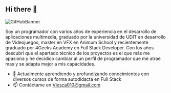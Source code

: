 ## Hi there 👋
![GitHubBanner](https://github.com/user-attachments/assets/fde29152-1f45-410f-912e-09e2dcb0076c)

Soy un programador con varios años de experiencia en el desarrollo de aplicaciones multimedia, graduado por la universidad de UDIT  en desarrollo de Videojuegos, master en VFX en Animum School y recientemente graduado por 4Geeks Academy en Full Stack Developer.
Con los años descubrí que el apartado técnico de los proyectos es el que más me apasiona y he decidico cambiar al un perfil de programador que me atrae mas y se adapta mejor a mis capacidades.

- 🌱 Actualmente aprendiendo y profundizando conocimientos con diversos cursos de forma autodidacta en Full Stack
- 📫 Contáctame en Viesca010@gmail.com

<!--
**ViesK/ViesK** is a ✨ _special_ ✨ repository because its `README.md` (this file) appears on your GitHub profile.
Soy un programador con varios años de experiencia en el desarrollo de aplicaciones multimedia, graduado por la universidad de UDIT  en desarrollo de Videojuegos, master en VFX en Animum School y recientemente graduado por 4Geeks Academy en Full Stack Developer.
Con los años descubrí que el apartado técnico de los proyectos es el que más me apasiona y he decidico cambiar al un perfil de programador que me atrae mas y se adapta mejor a mis capacidades.

- 🔭 I’m currently working on ...
- 🌱 I’m currently learning ...
- 👯 I’m looking to collaborate on ...
- 🤔 I’m looking for help with ...
- 💬 Ask me about ...
- 📫 Contáctame en Viesca010@gmail.com
- ⚡ Fun fact: ...
-->
